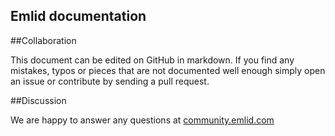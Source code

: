 ## Emlid documentation





        
##Collaboration

This document can be edited on GitHub in markdown. If you find any mistakes, typos or  pieces that are not documented well enough simply open an issue or contribute by sending a pull request.

##Discussion

We are happy to answer any questions at [community.emlid.com](community.emlid.com)
 
